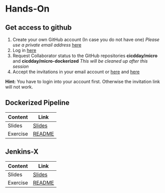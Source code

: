 # Hands-On

## Get access to github
1. Create your own GitHub account (In case you do not have one) *Please use a private email address* [here](https://github.com/)
2. Log in [here](https://github.com/)
2. Request Collaborator status to the GitHub repositories **cicdday/micro** and **cicdday/micro-dockerized** *This will be cleaned up after this session*
3. Accept the invitations in your email account or [here](https://github.com/cicdday/micro/invitations) and [here](https://github.com/cicdday/micro-dockerized/invitations)

**Hint:** You have to login into your account first. Otherwise the invitation link will not work.

## Dockerized Pipeline

| Content  | Link                                                   |
| -------- | ------------------------------------------------------ |
| Slides   | [Slides](dockerized-pipeline/dockerized-pipeline.pptx) |
| Exercise | [README](dockerized-pipeline/README.md)                |


## Jenkins-X

| Content  | Link                                    |
| -------- | --------------------------------------- |
| Slides   | [Slides](jenkins-x/docs/jenkins-x.pptx) |
| Exercise | [README](jenkins-x/exercise/README.md)  |

